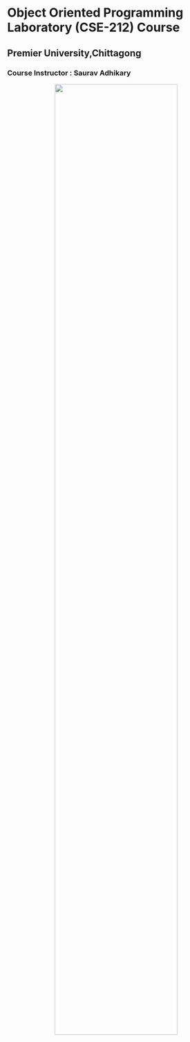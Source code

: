 # Object Oriented Programming Laboratory (CSE-212) Course

## Premier University,Chittagong

### Course Instructor : Saurav Adhikary

<p align="center"> 
<img width="75%" src="https://cdn.educba.com/academy/wp-content/uploads/2019/02/Object-Oriented-Programming-in-Java.jpg">
</p>
